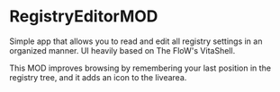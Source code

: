 # RegistryEditorMOD

Simple app that allows you to read and edit all registry settings in an organized manner.
UI heavily based on The FloW's VitaShell.

This MOD improves browsing by remembering your last position in the registry tree, and it adds an icon to the livearea.
